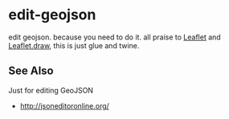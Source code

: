 # edit-geojson

edit geojson. because you need to do it. all praise to
[Leaflet](http://leafletjs.com/) and [Leaflet.draw](https://github.com/Leaflet/Leaflet.draw),
this is just glue and twine.

## See Also

Just for editing GeoJSON

* http://jsoneditoronline.org/
